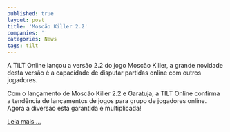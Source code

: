 ```yaml
---
published: true
layout: post
title: 'Moscão Killer 2.2'
companies: ''
categories: News
tags: tilt
---
```

A TILT Online lançou a versão 2.2 do jogo Moscão Killer, a grande novidade desta versão é a capacidade de disputar partidas online com outros jogadores.

Com o lançamento de Moscão Killer 2.2 e Garatuja, a TILT Online confirma a tendência de lançamentos de jogos para grupo de jogadores online. Agora a diversão está garantida e multiplicada!

<a href="{{ site.baseurl }}/2005/11/25/moscao-killer-2-2/">Leia mais ...</a>
